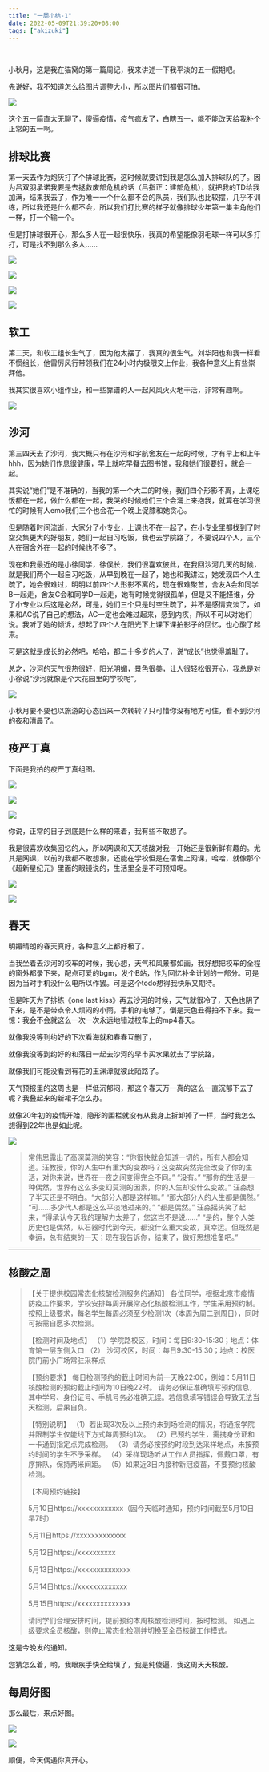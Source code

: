 ```yaml
---
title: "一周小结-1"
date: 2022-05-09T21:39:20+08:00
tags: ["akizuki"]
---
```














​         

小秋月，这是我在猫窝的第一篇周记，我来讲述一下我平淡的五一假期吧。

先说好，我不知道怎么给图片调整大小，所以图片们都很可怕。

![](miku1.png)

这个五一简直太无聊了，傻逼疫情，疫气疯发了，白瞎五一，能不能改天给我补个正常的五一啊。

## 排球比赛

第一天去作为炮灰打了个排球比赛，这时候就要讲到我是怎么加入排球队的了。因为吕双羽承诺我要是去拯救废部危机的话（吕指正：建部危机），就把我的TD给我加满，结果我去了，作为唯一一个什么都不会的队员，我们队也比较摆，几乎不训练，所以我还是什么都不会，所以我们打比赛的样子就像排球少年第一集主角他们一样，打一个输一个。

但是打排球很开心，那么多人在一起很快乐，我真的希望能像羽毛球一样可以多打打，可是找不到那么多人......

![](ball1.jpg)

![](ball2.jpg)

![](ball3.jpg)

![](ball4.jpg)



## 软工

第二天，和软工组长生气了，因为他太摆了，我真的很生气。刘华阳也和我一样看不惯组长，他雷厉风行带领我们在24小时内极限交上作业，我各种意义上有些崇拜他。

我其实很喜欢小组作业，和一些靠谱的人一起风风火火地干活，非常有趣啊。

![](wechat1.png)

## 沙河

第三四天去了沙河，我大概只有在沙河和宇航舍友在一起的时候，才有早上和上午hhh，因为她们作息很健康，早上就吃早餐去图书馆，我和她们很要好，就会一起。

其实说“她们”是不准确的，当我的第一个大二的时候，我们四个形影不离，上课吃饭都在一起，做什么都在一起，我哭的时候她们三个会涌上来抱我，就算在学习很忙的时候有人emo我们三个也会花一个晚上促膝和她贪心。

但是随着时间流逝，大家分了小专业，上课也不在一起了，在小专业里都找到了时空交集更大的好朋友，她们一起自习吃饭，我也去学院路了，不要说四个人，三个人在宿舍外在一起的时候也不多了。

现在和我最近的是小徐同学，徐俣长，我们很喜欢彼此，在我回沙河几天的时候，就是我们两个一起自习吃饭，从早到晚在一起了，她也和我讲过，她发现四个人生疏了，她会很难过，明明以前四个人形影不离的，现在很难聚首，舍友A会和同学B一起走，舍友C会和同学D一起走，她有时候觉得很孤单，但是又不能怪谁，分了小专业以后这是必然，可是，她们三个只是时空生疏了，并不是感情变淡了，如果和AC说了自己的想法，AC一定也会难过起来，感到内疚，所以不可以对她们说。我听了她的倾诉，想起了四个人在阳光下上课下课拍影子的回忆，也心酸了起来。

可是这就是成长的必然吧，哈哈，都二十多岁的人了，说“成长”也觉得羞耻了。

总之，沙河的天气很热很好，阳光明媚，景色很美，让人很轻松很开心，我总是对小徐说“沙河就像是个大花园里的学校呢”。

![](shahe.jpg)

小秋月要不要也以旅游的心态回来一次转转？只可惜你没有地方可住，看不到沙河的夜和清晨了。

## 疫严丁真

下面是我拍的疫严丁真组图。

![](yiyan1.jpg)

![](yiyan2.jpg)

![](yiyan3.jpg)

你说，正常的日子到底是什么样的来着，我有些不敢想了。

我是很喜欢收集回忆的人，所以网课和天天核酸对我一开始还是很新鲜有趣的。尤其是网课，以前的我都不敢想象，还能在学校但是在宿舍上网课，哈哈，就像那个《超新星纪元》里面的眼镜说的，生活里全是不可预知呢。

![](wangke1.jpg)

![](wangke2.jpg)



## 春天

明媚晴朗的春天真好，各种意义上都好极了。

当我坐着去沙河的校车的时候，我心想，天气和风景都如画，我好想把校车的全程的窗外都录下来，配点可爱的bgm，发个B站，作为回忆补全计划的一部分。可是因为当时手机没什么电所以作罢。可是这个todo想得我快乐又期待。

但是昨天为了排练《one last kiss》再去沙河的时候，天气就很冷了，天色也阴了下来，是不是带点令人烦闷的小雨，手机的电够了，倒是天色丑得拍不下来。我一惊：我会不会就这么一次一次永远地错过校车上的mp4春天。

就像我没等到约好的下次看海就和春春互删了，

就像我没等到约好的和落日一起去沙河的早市买水果就去了学院路，

就像我们可能没看到有花的玉渊潭就彼此陌路了。

天气预报里的这周也是一样低沉郁闷，那这个春天万一真的这么一直沉郁下去了呢？我叠起来的新裙子怎么办。

就像20年初的疫情开始，隐形的围栏就没有从我身上拆卸掉了一样，当时我怎么想得到22年也是如此呢。

![](trump.jpg)



> 常伟思露出了高深莫测的笑容：“你很快就会知道一切的，所有人都会知道。汪教授，你的人生中有重大的变故吗？这变故突然完全改变了你的生活，对你来说，世界在一夜之间变得完全不同。”
> “没有。”
> “那你的生活是一种偶然，世界有这么多变幻莫测的因素，你的人生却没什么变故。”
> 汪淼想了半天还是不明白。“大部分人都是这样嘛。”
> “那大部分人的人生都是偶然。”
> “可......多少代人都是这么平淡地过来的。”
> “都是偶然。”
> 汪淼摇头笑了起来，“得承认今天我的理解力太差了，您这岂不是说......”
> “是的，整个人类历史也是偶然，从石器时代到今天，都没什么重大变故，真幸运。但既然是幸运，总有结束的一天；现在我告诉你，结束了，做好思想准备吧。”

---

## 核酸之周

>【关于提供校园常态化核酸检测服务的通知】
>各位同学，根据北京市疫情防疫工作要求，学校安排每周开展常态化核酸检测工作，学生采用预约制。
>按照上级要求，每名学生每周必须至少检测1次（本周为周二到周日），同时可按需自愿多次检测。
>
>【检测时间及地点】
>（1）学院路校区，时间：每日9:30-15:30；地点：体育馆一层东侧入口
>（2） 沙河校区，时间：每日9:30-15:30；地点：校医院门前小广场常驻采样点
>
>【预约要求】
>每日检测预约的截止时间为前一天晚22:00，例如：5月11日核酸检测的预约截止时间为10日晚22时。
>请务必保证准确填写预约信息，其中学号、身份证号、手机号务必准确无误。若信息填写错误会导致无法当天检测，后果自负。
>
>【特别说明】
>（1）若出现3次及以上预约未到场检测的情况，将通报学院并限制学生仅能线下方式每周预约1次。
>（2）已预约学生，需携身份证和一卡通到指定点完成检测。
>（3）请务必按预约时段到达采样地点，未按预约时间的学生不予采样。
>（4）采样现场听从工作人员指挥，佩戴口罩，有序排队，保持两米间距。
>（5）如果近3日内接种新冠疫苗，不要预约核酸检测。
>
>【本周预约链接】
>
>5月10日https://xxxxxxxxxxxx（因今天临时通知，预约时间截至5月10日早7时）
>
>5月11日https://xxxxxxxxxxxxx
>
>5月12日https://xxxxxxxxxx
>
>5月13日https://xxxxxxxxxxxxxx
>
>5月14日https://xxxxxxxxxxxxx
>
>5月15日https://xxxxxxxxxxxxxx
>
>请同学们合理安排时间，提前预约本周核酸检测时间，按时检测。
>如遇上级要求全员核酸，则停止常态化检测并切换至全员核酸工作模式。

这是今晚发的通知。

您猜怎么着，哟，我眼疾手快全给填了，我是纯傻逼，我这周天天核酸。



## 每周好图

那么最后，来点好图。

![](haotu1.jpg)

![](haotu2.jpg)

顺便，今天偶遇你真开心。





